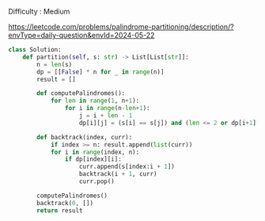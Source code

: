 Difficulty : Medium 

https://leetcode.com/problems/palindrome-partitioning/description/?envType=daily-question&envId=2024-05-22 


```python
class Solution:
    def partition(self, s: str) -> List[List[str]]:
        n = len(s)
        dp = [[False] * n for _ in range(n)]
        result = []

        def computePalindromes():
            for len in range(1, n+1):
                for i in range(n-len+1):
                    j = i + len - 1
                    dp[i][j] = (s[i] == s[j]) and (len <= 2 or dp[i+1][j-1])

        def backtrack(index, curr):
            if index >= n: result.append(list(curr))
            for i in range(index, n):
                if dp[index][i]:
                    curr.append(s[index:i + 1])
                    backtrack(i + 1, curr)
                    curr.pop()

        computePalindromes()
        backtrack(0, [])
        return result
```
